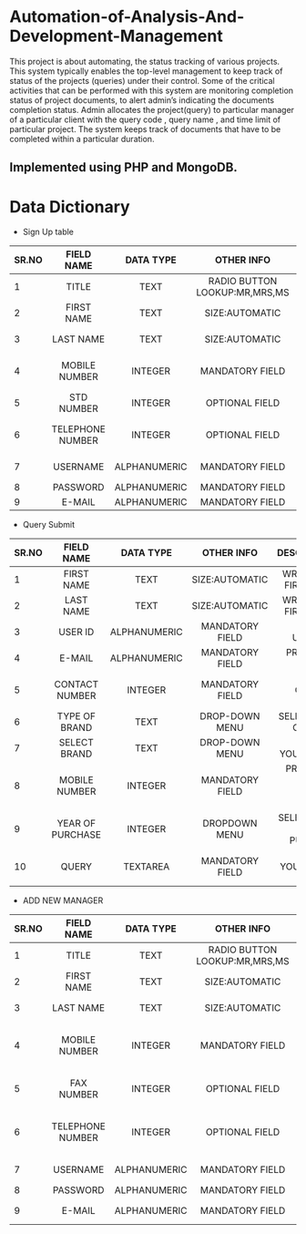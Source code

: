 # Automation-of-Analysis-And-Development-Management
This project is about automating, the status tracking of various projects. This system typically enables the top-level management to keep track of status of the projects (queries) under their control. Some of the critical activities that can be performed with this system are monitoring completion status of project documents, to alert admin’s indicating the documents completion status.
Admin  allocates  the  project(query)  to  particular  manager of  a  particular client with the query code , query  name ,  and  time limit of particular  project. The system  keeps  track  of  documents  that  have  to  be  completed  within  a  particular  duration.
## Implemented using PHP and MongoDB.

# Data Dictionary

* Sign Up table

|SR.NO|FIELD NAME|DATA TYPE|OTHER INFO|DESCRIPTION|
|-----|:--------:|:-------:|:--------:|---------:|
|1    |TITLE	 |TEXT     |RADIO BUTTON LOOKUP:MR,MRS,MS|SELECT GENDER|
|2     |FIRST NAME |	TEXT|	SIZE:AUTOMATIC |WRITE  YOUR FIRST NAME|
|3	|LAST NAME|	TEXT	|SIZE:AUTOMATIC|	WRITE YOUR FIRST NAME|
|4	|MOBILE NUMBER|	INTEGER	|MANDATORY FIELD	|PROVIDE 10 DIGITS MOBILE NUMBER|
|5	|STD NUMBER	|INTEGER	|OPTIONAL FIELD	|PROVIDE STD CODE(OPTIONAL)|
|6	|TELEPHONE NUMBER|	INTEGER	|OPTIONAL FIELD	|PROVIDE  TELEPHONE NUMBER IF ANY|
|7	|USERNAME	|ALPHANUMERIC|	MANDATORY FIELD	|UNIQUE USERNAME|
|8|	PASSWORD	|ALPHANUMERIC|	MANDATORY FIELD	|PASSWORD|
|9|	E-MAIL	|ALPHANUMERIC	|MANDATORY FIELD	|PROVIDE E-MAIL| 

* Query Submit

|SR.NO|FIELD NAME|DATA TYPE|OTHER INFO|DESCRIPTION|
|-----|:--------:|:-------:|:--------:|---------:|
|1	|FIRST NAME |	TEXT|	SIZE:AUTOMATIC|	WRITE  YOUR FIRST NAME|
|2	|LAST NAME|	TEXT|	SIZE:AUTOMATIC	|WRITE YOUR FIRST NAME|
|3|	USER ID	|ALPHANUMERIC|	MANDATORY FIELD	|PROVIDE UNIQUE ID|
|4|	E-MAIL|	ALPHANUMERIC	|MANDATORY FIELD	|PROVIDE E-MAIL |
|5	|CONTACT NUMBER	|INTEGER	|MANDATORY FIELD	|PROVIDE  CONTACT NUMBER| 
|6	|TYPE OF BRAND|	TEXT	|DROP-DOWN MENU|	SELECT TYPE OF BRAND|
|7	|SELECT BRAND	|TEXT	|DROP-DOWN MENU	|SELECT YOUR BRAND|
|8|MOBILE NUMBER|	INTEGER	|MANDATORY FIELD	|PROVIDE 10 DIGITS MOBILE NUMBER|
|9	|YEAR OF PURCHASE	|INTEGER	|DROPDOWN MENU	|SELECT YEAR OF PURCHASE|
|10	|QUERY|	TEXTAREA	|MANDATORY FIELD	|PROVIDE YOUR QUERY HERE|

* ADD NEW MANAGER

|SR.NO|FIELD NAME|DATA TYPE|OTHER INFO|DESCRIPTION|
|-----|:--------:|:-------:|:--------:|---------:|
|1|	TITLE	|TEXT|	RADIO BUTTON LOOKUP:MR,MRS,MS	|SELECT GENDER|
|2|	FIRST NAME |	TEXT	|SIZE:AUTOMATIC	|WRITE  YOUR FIRST NAME|
|3	|LAST NAME|	TEXT	|SIZE:AUTOMATIC	|WRITE YOUR FIRST NAME|
|4	|MOBILE NUMBER	|INTEGER|	MANDATORY FIELD|	PROVIDE 10 DIGITS MOBILE NUMBER|
|5|	FAX NUMBER	|INTEGER|	OPTIONAL FIELD|	PROVIDE S FAX  NUMBEER|
|6	|TELEPHONE NUMBER	|INTEGER	|OPTIONAL FIELD|	PROVIDE  TELEPHONE NUMBER IF ANY|
|7|	USERNAME|	ALPHANUMERIC|	MANDATORY FIELD|	UNIQUE USERNAME|
|8	|PASSWORD	|ALPHANUMERIC	|MANDATORY FIELD	|PASSWORD|
|9	|E-MAIL	|ALPHANUMERIC|	MANDATORY FIELD|	PROVIDE E-MAIL |





